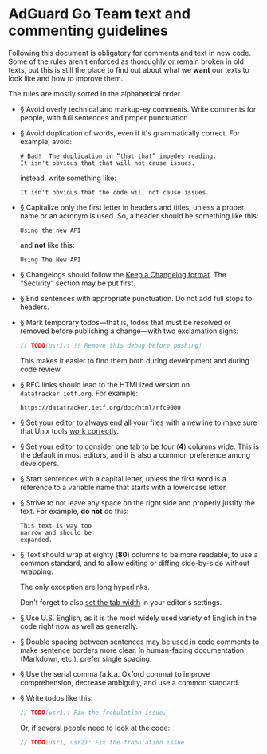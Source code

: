  #  AdGuard Go Team text and commenting guidelines

Following this document is obligatory for comments and text in new code.  Some
of the rules aren't enforced as thoroughly or remain broken in old texts, but
this is still the place to find out about what we **want** our texts to look
like and how to improve them.

The rules are mostly sorted in the alphabetical order.



 *  <a href="#li-7a907f69" id="li-7a907f69" name="li-7a907f69">§</a>
    Avoid overly technical and markup-ey comments.  Write comments for people,
    with full sentences and proper punctuation.

 *  <a href="#li-195be0d8" id="li-195be0d8" name="li-195be0d8">§</a>
    Avoid duplication of words, even if it's grammatically correct.  For
    example, avoid:

    ```none
    # Bad!  The duplication in “that that” impedes reading.
    It isn't obvious that that will not cause issues.
    ```

    instead, write something like:

    ```none
    It isn't obvious that the code will not cause issues.
    ```

 *  <a href="#li-4df3b56b" id="li-4df3b56b" name="li-4df3b56b">§</a>
    <a href="#li-2db43ebe" id="li-2db43ebe" name="li-2db43ebe"></a>
    Capitalize only the first letter in headers and titles, unless a proper name
    or an acronym is used.  So, a header should be something like this:

    ```none
    Using the new API
    ```

    and **not** like this:

    ```none
    Using The New API
    ```

 *  <a href="#li-a8c8a641" id="li-a8c8a641" name="li-a8c8a641">§</a>
    Changelogs should follow the [Keep a Changelog format][keep].  The
    “Security” section may be put first.

 *  <a href="#li-658f569b" id="li-658f569b" name="li-658f569b">§</a>
    End sentences with appropriate punctuation.  Do not add full stops to
    headers.

 *  <a href="#li-30850b1a" id="li-30850b1a" name="li-30850b1a">§</a>
    Mark temporary todos—that is, todos that must be resolved or removed before
    publishing a change—with two exclamation signs:

    ```go
    // TODO(usr1): !! Remove this debug before pushing!
    ```

    This makes it easier to find them both during development and during code
    review.

 *  <a href="#li-18ae73df" id="li-18ae73df" name="li-18ae73df">§</a>
    RFC links should lead to the HTMLized version on `datatracker.ietf.org`.
    For example:

    ```none
    https://datatracker.ietf.org/doc/html/rfc9000
    ```

 *  <a href="#li-30aa3281" id="li-30aa3281" name="li-30aa3281">§</a>
    Set your editor to always end all your files with a newline to make sure
    that Unix tools [work correctly][nl].

 *  <a href="#li-84467c92" id="li-84467c92" name="li-84467c92">§</a>
    Set your editor to consider one tab to be four (**4**) columns wide.  This
    is the default in most editors, and it is also a common preference among
    developers.

 *  <a href="#li-b281efe6" id="li-b281efe6" name="li-b281efe6">§</a>
    Start sentences with a capital letter, unless the first word is a reference
    to a variable name that starts with a lowercase letter.

 *  <a href="#li-80ccb701" id="li-80ccb701" name="li-80ccb701">§</a>
    Strive to not leave any space on the right side and properly justify the
    text.  For example, **do not** do this:

    ```none
    This text is way too
    narrow and should be
    expanded.
    ```

 *  <a href="#li-5e786fd3" id="li-5e786fd3" name="li-5e786fd3">§</a>
    Text should wrap at eighty (**80**) columns to be more readable, to use
    a common standard, and to allow editing or diffing side-by-side without
    wrapping.

    The only exception are long hyperlinks.

    Don't forget to also [set the tab width][tab] in your editor's settings.

 *  <a href="#li-56e8ee2f" id="li-56e8ee2f" name="li-56e8ee2f">§</a>
    Use U.S. English, as it is the most widely used variety of English in the
    code right now as well as generally.

 *  <a href="#li-0569cfab" id="li-0569cfab" name="li-0569cfab">§</a>
    Double spacing between sentences may be used in code comments to make
    sentence borders more clear.  In human-facing documentation (Markdown,
    etc.), prefer single spacing.

 *  <a href="#li-1a435693" id="li-1a435693" name="li-1a435693">§</a>
    Use the serial comma (a.k.a. Oxford comma) to improve comprehension,
    decrease ambiguity, and use a common standard.


 *  <a href="#li-2249ae11" id="li-2249ae11" name="li-2249ae11">§</a>
    Write todos like this:

    ```go
    // TODO(usr1): Fix the frobulation issue.
    ```

    Or, if several people need to look at the code:

    ```go
    // TODO(usr1, usr2): Fix the frobulation issue.
    ```

[keep]: https://keepachangelog.com/en/1.0.0/
[nl]:   https://stackoverflow.com/q/729692/1892060
[tab]:  #li-84467c92
